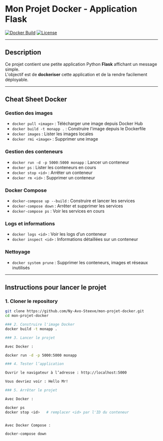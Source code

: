# Mon Projet Docker - Application Flask

[![Docker Build](https://img.shields.io/badge/Docker-Build-blue)](https://www.docker.com/)
[![License](https://img.shields.io/badge/License-MIT-green)](LICENSE)

---

## Description
Ce projet contient une petite application Python **Flask** affichant un message simple.  
L'objectif est de **dockeriser** cette application et de la rendre facilement déployable.

---

## Cheat Sheet Docker

### Gestion des images
- `docker pull <image>` : Télécharger une image depuis Docker Hub  
- `docker build -t monapp .` : Construire l'image depuis le Dockerfile  
- `docker images` : Lister les images locales  
- `docker rmi <image>` : Supprimer une image  

### Gestion des conteneurs
- `docker run -d -p 5000:5000 monapp` : Lancer un conteneur  
- `docker ps` : Lister les conteneurs en cours  
- `docker stop <id>` : Arrêter un conteneur  
- `docker rm <id>` : Supprimer un conteneur  

### Docker Compose
- `docker-compose up --build` : Construire et lancer les services  
- `docker-compose down` : Arrêter et supprimer les services  
- `docker-compose ps` : Voir les services en cours  

### Logs et informations
- `docker logs <id>` : Voir les logs d’un conteneur  
- `docker inspect <id>` : Informations détaillées sur un conteneur  

### Nettoyage
- `docker system prune` : Supprimer les conteneurs, images et réseaux inutilisés  

---

## Instructions pour lancer le projet

### 1. Cloner le repository
```bash
git clone https://github.com/Ny-Avo-Steeve/mon-projet-docker.git
cd mon-projet-docker

### 2. Construire l'image Docker
docker build -t monapp .

### 3. Lancer le projet

Avec Docker :

docker run -d -p 5000:5000 monapp

### 4. Tester l’application

Ouvrir le navigateur à l’adresse : http://localhost:5000

Vous devriez voir : Hello Mr!

### 5. Arrêter le projet

Avec Docker :

docker ps
docker stop <id>   # remplacer <id> par l'ID du conteneur


Avec Docker Compose :

docker-compose down
